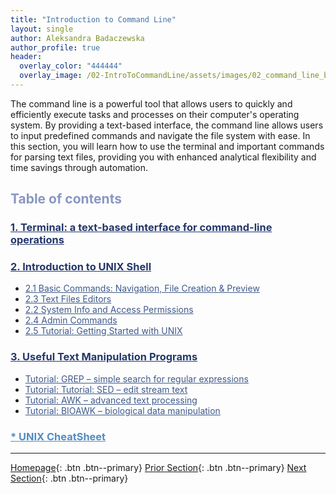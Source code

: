 ```yaml
---
title: "Introduction to Command Line"
layout: single
author: Aleksandra Badaczewska
author_profile: true
header:
  overlay_color: "444444"
  overlay_image: /02-IntroToCommandLine/assets/images/02_command_line_banner.png
---
```


The command line is a powerful tool that allows users to quickly and efficiently execute tasks and processes on their computer's operating system. By providing a text-based interface, the command line allows users to input predefined commands and navigate the file system with ease. In this section, you will learn how to use the terminal and important commands for parsing text files, providing you with enhanced analytical flexibility and time savings through automation.


## <span style="color: #8997c1;">Table of contents</span>

### **<a href="01-terminal-basics" style="color: #24376b;">1. Terminal: a text-based interface for command-line operations</a>**

### **<a href="02-intro-to-unix-shell" style="color: #24376b;">2. Introduction to UNIX Shell</a>**
* <a href="02A-basic-commands" style="color: #3f5a8a;">2.1 Basic Commands: Navigation, File Creation & Preview</a>
* <a href="02B-text-files-editors" style="color: #3f5a8a;">2.3 Text Files Editors</a>
* <a href="02C-unix-system-info-permissions" style="color: #3f5a8a;">2.2 System Info and Access Permissions</a>
* <a href="02D-admin-commands" style="color: #3f5a8a;">2.4 Admin Commands</a>
* <a href="02E-tutorial-unix-getting-started" style="color: #3f5a8a;">2.5 Tutorial: Getting Started with UNIX</a>

### **<a href="03-text-manipulation-programs" style="color: #24376b;">3. Useful Text Manipulation Programs</a>**
  * <a href="03A-tutorial-unix-grep" style="color: #3f5a8a;">Tutorial: GREP – simple search for regular expressions</a>
  * <a href="03B-tutorial-unix-sed" style="color: #3f5a8a;">Tutorial: Tutorial: SED – edit stream text</a>
  * <a href="3C-tutorial-unix-awk" style="color: #3f5a8a;">Tutorial: AWK – advanced text processing</a>
  * <a href="03D-tutorial-unix-bioawk" style="color: #3f5a8a;">Tutorial: BIOAWK – biological data manipulation</a>

### <a href="04-unix-cheat-sheet" style="color: #518cc2;">* UNIX CheatSheet</a>
---

[Homepage](../index.md){: .btn  .btn--primary}
[Prior Section](../01-IntroToDataScience/00-IntroToDataScience-LandingPage){: .btn  .btn--primary}
[Next Section](../03-SetUpComputingMachine/00-SetUpComputingMachine-LandingPage){: .btn  .btn--primary}

